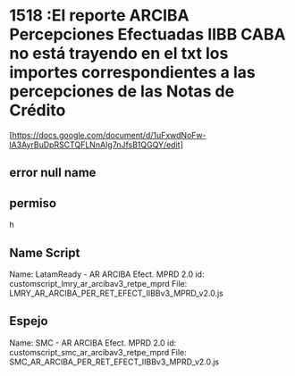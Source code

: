 # 1518 :El reporte ARCIBA Percepciones Efectuadas IIBB CABA no está trayendo en el txt los importes correspondientes a las percepciones de las Notas de Crédito
  [https://docs.google.com/document/d/1uFxwdNoFw-lA3AyrBuDpRSCTQFLNnAIg7nJfsB1QGQY/edit]
## error null name

## permiso
h

## Name Script
Name: LatamReady - AR ARCIBA Efect. MPRD 2.0
id: customscript_lmry_ar_arcibav3_retpe_mprd
File: LMRY_AR_ARCIBA_PER_RET_EFECT_IIBBv3_MPRD_v2.0.js

## Espejo

Name: SMC - AR ARCIBA Efect. MPRD 2.0
id: customscript_smc_ar_arcibav3_retpe_mprd
File: SMC_AR_ARCIBA_PER_RET_EFECT_IIBBv3_MPRD_v2.0.js

